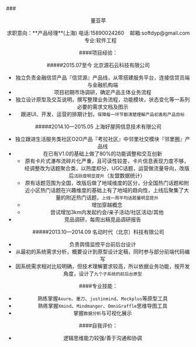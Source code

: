 
###<center>董亚苹
<center>求职意向：**产品经理**(上海)
电话:15890024260 &nbsp;&nbsp; 邮箱:softdyp@gmail.com  &nbsp;&nbsp; 专业:软件工程
</center>


####项目经验：

#####2015.07至今  北京源石云科技有限公司
- 独立负责金融信贷产品『信贷源』产品线，从零搭建服务平台，连接信贷员端与金融机构端
- 项目初期市场调研，确定产品主体业务流程
- 独立设计原型及交互说明，撰写整理业务流程，功能模块，状态变化等一系列必要的需求文档及图示
- 跟进UI、开发、运营的排期计划，`保障每一环节都清楚理解产品初衷和产品目标`

#####2014.10—2015.05 上海好屋网信息技术有限公司
- 独立跟进生活服务类社区O2O产品『考拉社区』中邻里社交模块『邻里圈』产品线
- 在已有V1.0的基础上做了80%的功能调整和交互创新
	- 原有卡片式瀑布流碎片化严重，且可读性较差，卡片信息表现力度不够，经调整改为话题聚合类，以热度却分，UGC话题，运营做流量导向，改版后`活跃度明显提升`（友盟数据统计）
	- 原有话题范围为全国，改版后做了地域维度的区分，分全国热门话题和附近小区热门话题在兴趣维度的基础上有了地域的趋向性，上线后聚集了大量的附近热门话题，`上线一周平均话题量明显提升`
	- 增加穿越概念
	- 尝试增加3km内发起约会/亲子活动/社区活动/其他
- 竞品调研，每周出稿竞品调研报告

#####2013.10—2014.09 名动时代（北京）科技有限公司
- 负责舆情监控平台前后台设计
- 从最初的系统需求分析，概要设计到原型设计定稿，同时参与部分前端代码编写
- 因系统需求相对比较明确，但技术理解要求较高，所以依据业务功能，按开发角度，设计了`九个子系统的前后台原型`

####专业技能：
- 熟练掌握`Axure`、`墨刀`、`justinmind`、`Mockplus`等原型工具
- 熟练掌握`Xmind`、`Mindmanger`、`OmniGraffle`思维导图工具
- 掌握`数据分析`与可视化展示

####自我评价：
- 逻辑思维能力较强/善于沟通和协调


